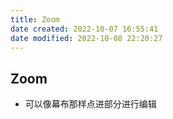 ```yaml
---
title: Zoom
date created: 2022-10-07 16:55:41
date modified: 2022-10-08 22:20:27
---
```

## Zoom

- 可以像幕布那样点进部分进行编辑
